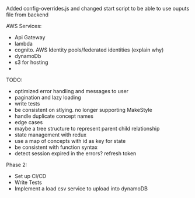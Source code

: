 Added config-overrides.js and changed start script to be able to use ouputs file from backend

AWS Services:
- Api Gateway
- lambda
- cognito. AWS Identity pools/federated identities  (explain why)
- dynamoDb
- s3 for hosting
- 

TODO:
- optimized error handling and messages to user
- pagination and lazy loading
- write tests
- be consistent on stlying. no longer supporting MakeStyle
- handle duplicate concept names
- edge cases
- maybe a tree structure to represent parent child relationship
- state management with redux
- use a map of concepts with id as key for state
- be consistent with function syntax
- detect session expired in the errors? refresh token

Phase 2:
- Set up CI/CD
- Write Tests
- Implement a load csv service to upload into dynamoDB 